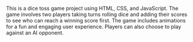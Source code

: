 This is a dice toss game project using HTML, CSS, and JavaScript. The game involves two players taking turns rolling dice and adding their scores to see who can reach a winning score first. The game includes animations for a fun and engaging user experience. Players can also choose to play against an AI opponent.